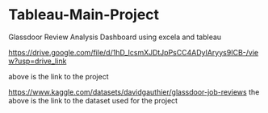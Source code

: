 # Tableau-Main-Project
Glassdoor Review Analysis Dashboard using excela and tableau

https://drive.google.com/file/d/1hD_lcsmXJDtJpPsCC4ADyIAryys9ICB-/view?usp=drive_link

above is the link to the project

https://www.kaggle.com/datasets/davidgauthier/glassdoor-job-reviews
the above is the link to the dataset used for the project
